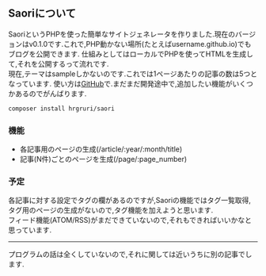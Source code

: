 ## Saoriについて
SaoriというPHPを使った簡単なサイトジェネレータを作りました.現在のバージョンはv0.1.0です.これで,PHP動かない場所(たとえばusername.github.io)でもブログを公開できます. 仕組みとしてはローカルでPHPを使ってHTMLを生成して,それを公開するって流れです.  
現在,テーマはsampleしかないのです.これでは1ページあたりの記事の数は5つとなっています.
使い方は[GitHub](https://github.com/hrgruri/saori)で.まだまだ開発途中で,追加したい機能がいくつかあるのでがんばります.  
```sh
composer install hrgruri/saori
```
### 機能
- 各記事用のページの生成(/article/:year/:month/title)
- 記事(N件)ごとのページを生成(/page/:page_number)

### 予定
各記事に対する設定でタグの欄があるのですが,Saoriの機能ではタグ一覧取得,タグ用のページの生成がないので,タグ機能を加えようと思います.  
フィード機能(ATOM/RSS)がまだできていないので,それもできればいいかなと思っています.

***
プログラムの話は全くしていないので,それに関しては近いうちに別の記事でします.
